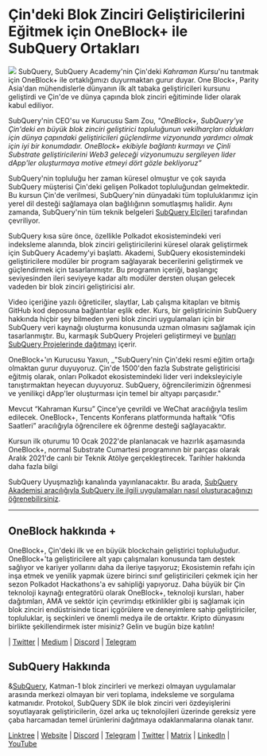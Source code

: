 # Çin'deki Blok Zinciri Geliştiricilerini Eğitmek için OneBlock+ ile SubQuery Ortakları

![](https://miro.medium.com/max/700/1*c1X5h-MEHHwjeqczDKvvCQ.png) SubQuery, SubQuery Academy'nin Çin'deki _Kahraman Kursu_'nu tanıtmak için OneBlock+ ile ortaklığımızı duyurmaktan gurur duyar. One Block+, Parity Asia'dan mühendislerle dünyanın ilk alt tabaka geliştiricileri kursunu geliştirdi ve Çin'de ve dünya çapında blok zinciri eğitiminde lider olarak kabul ediliyor.

SubQuery'nin CEO'su ve Kurucusu Sam Zou, _"OneBlock+, SubQuery'ye Çin'deki en büyük blok zinciri geliştirici topluluğunun vekilharçları oldukları için dünya çapındaki geliştiricileri güçlendirme vizyonunda yardımcı olmak için iyi bir konumdadır. OneBlock+ ekibiyle bağlantı kurmayı ve Çinli Substrate geliştiricilerini Web3 geleceği vizyonumuzu sergileyen lider dApp'ler oluşturmaya motive etmeyi dört gözle bekliyoruz”_

SubQuery'nin topluluğu her zaman küresel olmuştur ve çok sayıda SubQuery müşterisi Çin'deki gelişen Polkadot topluluğundan gelmektedir. Bu kursun Çin'de verilmesi, SubQuery'nin dünyadaki tüm topluluklarımız için yerel dil desteği sağlamaya olan bağlılığının somutlaşmış halidir. Aynı zamanda, SubQuery'nin tüm teknik belgeleri [SubQuery Elçileri](https://subquery.medium.com/introducing-the-subquery-ambassador-program-aa82613ab804) tarafından çevriliyor.

SubQuery kısa süre önce, özellikle Polkadot ekosistemindeki veri indeksleme alanında, blok zinciri geliştiricilerini küresel olarak geliştirmek için SubQuery Academy'yi başlattı. Akademi, SubQuery ekosistemindeki geliştiricilere modüler bir program sağlayarak becerilerini geliştirmek ve güçlendirmek için tasarlanmıştır. Bu programın içeriği, başlangıç ​​seviyesinden ileri seviyeye kadar altı modüler dersten oluşan gelecek vadeden bir blok zinciri geliştiricisi alır.

Video içeriğine yazılı öğreticiler, slaytlar, Lab çalışma kitapları ve bitmiş GitHub kod deposuna bağlantılar eşlik eder. Kurs, bir geliştiricinin SubQuery hakkında hiçbir şey bilmeden yeni blok zinciri uygulamaları için bir SubQuery veri kaynağı oluşturma konusunda uzman olmasını sağlamak için tasarlanmıştır. Bu, karmaşık SubQuery Projeleri geliştirmeyi ve [bunları SubQuery Projelerinde dağıtmayı](https://project.subquery.network/) içerir.

OneBlock+'ın Kurucusu Yaxun, _"SubQuery'nin Çin'deki resmi eğitim ortağı olmaktan gurur duyuyoruz. Çin'de 1500'den fazla Substrate geliştiricisi eğitmiş olarak, onları Polkadot ekosistemindeki lider veri indeksleyiciyle tanıştırmaktan heyecan duyuyoruz. SubQuery, öğrencilerimizin öğrenmesi ve yenilikçi dApp'ler oluşturması için temel bir altyapı parçasıdır."</p>

Mevcut “Kahraman Kursu” Çince'ye çevrildi ve WeChat aracılığıyla teslim edilecek. OneBlock+, Tencents Konferans platformunda haftalık “Ofis Saatleri” aracılığıyla öğrencilere ek öğrenme desteği sağlayacaktır.

Kursun ilk oturumu 10 Ocak 2022'de planlanacak ve hazırlık aşamasında OneBlock+, normal Substrate Cumartesi programının bir parçası olarak Aralık 2021'de canlı bir Teknik Atölye gerçekleştirecek. Tarihler hakkında daha fazla bilgi

SubQuery Uyuşmazlığı kanalında yayınlanacaktır. Bu arada, [SubQuery Akademisi aracılığıyla SubQuery ile ilgili uygulamaları nasıl oluşturacağınızı öğrenebilirsiniz](https://subquery.coassemble.com/unlock/dOKZW6O#/).</p> 



---



## OneBlock hakkında +

OneBlock+, Çin'deki ilk ve en büyük blockchain geliştirici topluluğudur. OneBlock+'ta geliştiricilere alt yapı çalışmaları konusunda tam destek sağlıyor ve kariyer yollarını daha da ileriye taşıyoruz; Ekosistemin refahı için inşa etmek ve yenilik yapmak üzere birinci sınıf geliştiricileri çekmek için her sezon Polkadot Hackathons'a ev sahipliği yapıyoruz. Daha büyük bir Çin teknoloji kaynağı entegratörü olarak OneBlock+, teknoloji kursları, haber dağıtımları, AMA ve sektör için çevrimdışı etkinlikler gibi iş sağlamak için blok zinciri endüstrisinde ticari içgörülere ve deneyimlere sahip geliştiriciler, topluluklar, iş seçkinleri ve önemli medya ile de ortaktır. Kripto dünyasını birlikte şekillendirmek ister misiniz? Gelin ve bugün bize katılın!

|  [Twitter](https://mobile.twitter.com/oneblock_)  |  [Medium](https://medium.com/@OneBlockplus?p=5a6193755f9b) |  [Discord](https://discord.gg/5aWx6Rch)  |  [Telegram](https://t.me/oneblock_dev)



## SubQuery Hakkında

&[SubQuery](https://subquery.network/), Katman-1 blok zincirleri ve merkezi olmayan uygulamalar arasında merkezi olmayan bir veri toplama, indeksleme ve sorgulama katmanıdır. Protokol, SubQuery SDK ile blok zinciri veri özdeyişlerini soyutlayarak geliştiricilerin, özel arka uç teknolojileri üzerinde gereksiz yere çaba harcamadan temel ürünlerini dağıtmaya odaklanmalarına olanak tanır.

​​[Linktree](https://linktr.ee/subquerynetwork)  |  [Website](https://subquery.network/)  |  [Discord](https://discord.com/invite/78zg8aBSMG)  |  [Telegram](https://t.me/subquerynetwork)  |  [Twitter](https://twitter.com/subquerynetwork)  |  [Matrix](https://matrix.to/#/#subquery:matrix.org)  |  [LinkedIn](https://www.linkedin.com/company/subquery)  |  [YouTube](https://www.youtube.com/channel/UCi1a6NUUjegcLHDFLr7CqLw)
